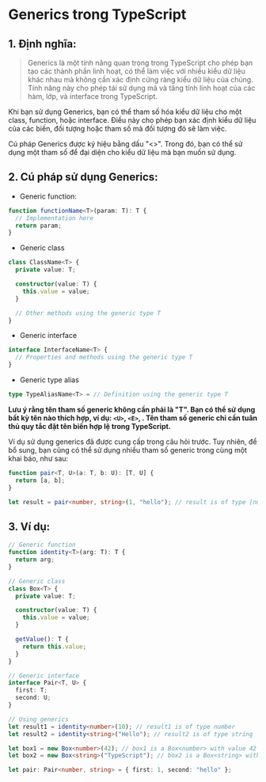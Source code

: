 # Generics trong TypeScript

## 1. Định nghĩa:

> Generics là một tính năng quan trọng trong TypeScript cho phép bạn tạo các thành phần linh hoạt, có thể làm việc với nhiều kiểu dữ liệu khác nhau mà không cần xác định cứng ràng kiểu dữ liệu của chúng. Tính năng này cho phép tái sử dụng mã và tăng tính linh hoạt của các hàm, lớp, và interface trong TypeScript.

Khi bạn sử dụng Generics, bạn có thể tham số hóa kiểu dữ liệu cho một class, function, hoặc interface. Điều này cho phép bạn xác định kiểu dữ liệu của các biến, đối tượng hoặc tham số mà đối tượng đó sẽ làm việc.

Cú pháp Generics được ký hiệu bằng dấu "<>". Trong đó, bạn có thể sử dụng một tham số để đại diện cho kiểu dữ liệu mà bạn muốn sử dụng.

## 2. Cú pháp sử dụng Generics:

- Generic function:

```ts
function functionName<T>(param: T): T {
  // Implementation here
  return param;
}
```

- Generic class

```ts
class ClassName<T> {
  private value: T;

  constructor(value: T) {
    this.value = value;
  }

  // Other methods using the generic type T
}
```

- Generic interface

```ts
interface InterfaceName<T> {
  // Properties and methods using the generic type T
}
```

- Generic type alias

```ts
type TypeAliasName<T> = // Definition using the generic type T
```

**Lưu ý rằng tên tham số generic không cần phải là "T". Bạn có thể sử dụng bất kỳ tên nào thích hợp, ví dụ: `<U>`, `<E>`, <MyType>. Tên tham số generic chỉ cần tuân thủ quy tắc đặt tên biến hợp lệ trong TypeScript.**

Ví dụ sử dụng generics đã được cung cấp trong câu hỏi trước. Tuy nhiên, để bổ sung, bạn cũng có thể sử dụng nhiều tham số generic trong cùng một khai báo, như sau:

```ts
function pair<T, U>(a: T, b: U): [T, U] {
  return [a, b];
}

let result = pair<number, string>(1, "hello"); // result is of type [number, string]
```

## 3. Ví dụ:

```ts
// Generic function
function identity<T>(arg: T): T {
  return arg;
}

// Generic class
class Box<T> {
  private value: T;

  constructor(value: T) {
    this.value = value;
  }

  getValue(): T {
    return this.value;
  }
}

// Generic interface
interface Pair<T, U> {
  first: T;
  second: U;
}

// Using generics
let result1 = identity<number>(10); // result1 is of type number
let result2 = identity<string>("Hello"); // result2 is of type string

let box1 = new Box<number>(42); // box1 is a Box<number> with value 42
let box2 = new Box<string>("TypeScript"); // box2 is a Box<string> with value "TypeScript"

let pair: Pair<number, string> = { first: 1, second: "hello" };
```
